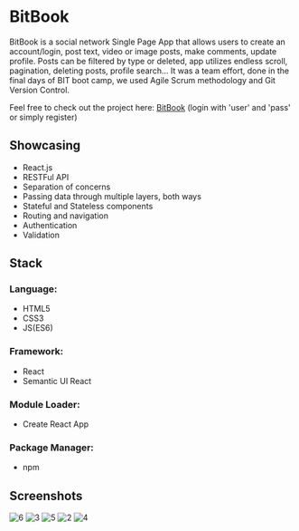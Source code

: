 # BitBook

BitBook is a social network Single Page App that allows users to create an account/login, post text, video or image posts, make comments, update profile. Posts can be filtered by type or deleted, app utilizes endless scroll, pagination, deleting posts, profile search... 
It was a team effort, done in the final days of BIT boot camp, we used Agile Scrum methodology and Git Version Control.  

Feel free to check out the project here: [BitBook](https://dejan.github.io/bitbook/) (login with 'user' and 'pass' or simply register)

## Showcasing
- React.js
- RESTFul API
- Separation of concerns
- Passing data through multiple layers, both ways
- Stateful and Stateless components
- Routing and navigation
- Authentication
- Validation
## Stack
### Language: 
- HTML5 
- CSS3
- JS(ES6) 
### Framework: 
- React 
- Semantic UI React
### Module Loader: 
- Create React App
### Package Manager: 
- npm

## Screenshots

![6](https://user-images.githubusercontent.com/36072848/39604542-ee590610-4f2c-11e8-9970-09e2d01f5aab.PNG)
![3](https://user-images.githubusercontent.com/36072848/39604558-fec4fe82-4f2c-11e8-924f-32740bc5ba67.PNG)
![5](https://user-images.githubusercontent.com/36072848/39604566-0392d718-4f2d-11e8-9df4-72051143288a.PNG)
![2](https://user-images.githubusercontent.com/36072848/39604569-093edfd6-4f2d-11e8-9c51-dbc378a8416f.PNG)
![4](https://user-images.githubusercontent.com/36072848/39604579-0f112d38-4f2d-11e8-8642-91c458faaf2a.PNG)
